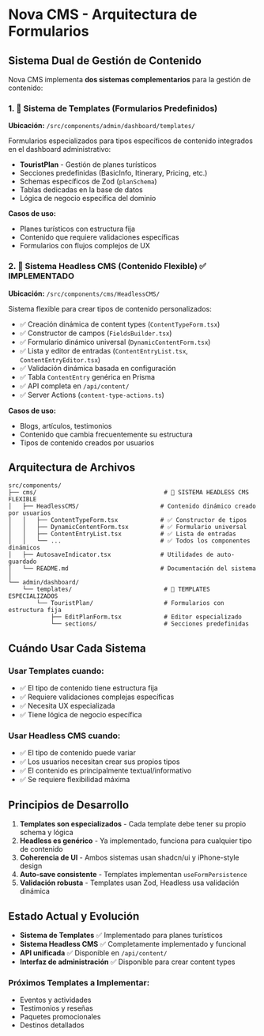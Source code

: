 # Nova CMS - Arquitectura de Formularios

## Sistema Dual de Gestión de Contenido

Nova CMS implementa **dos sistemas complementarios** para la gestión de contenido:

### 1. 🎯 Sistema de Templates (Formularios Predefinidos)
**Ubicación:** `/src/components/admin/dashboard/templates/`

Formularios especializados para tipos específicos de contenido integrados en el dashboard administrativo:
- **TouristPlan** - Gestión de planes turísticos
- Secciones predefinidas (BasicInfo, Itinerary, Pricing, etc.)
- Schemas específicos de Zod (`planSchema`)
- Tablas dedicadas en la base de datos
- Lógica de negocio específica del dominio

**Casos de uso:**
- Planes turísticos con estructura fija
- Contenido que requiere validaciones específicas
- Formularios con flujos complejos de UX

### 2. 🧱 Sistema Headless CMS (Contenido Flexible) ✅ IMPLEMENTADO
**Ubicación:** `/src/components/cms/HeadlessCMS/`

Sistema flexible para crear tipos de contenido personalizados:
- ✅ Creación dinámica de content types (`ContentTypeForm.tsx`)
- ✅ Constructor de campos (`FieldsBuilder.tsx`) 
- ✅ Formulario dinámico universal (`DynamicContentForm.tsx`)
- ✅ Lista y editor de entradas (`ContentEntryList.tsx`, `ContentEntryEditor.tsx`)
- ✅ Validación dinámica basada en configuración
- ✅ Tabla `ContentEntry` genérica en Prisma
- ✅ API completa en `/api/content/`
- ✅ Server Actions (`content-type-actions.ts`)

**Casos de uso:**
- Blogs, artículos, testimonios
- Contenido que cambia frecuentemente su estructura
- Tipos de contenido creados por usuarios

## Arquitectura de Archivos

```
src/components/
├── cms/                                    # 🧱 SISTEMA HEADLESS CMS FLEXIBLE
│   ├── HeadlessCMS/                       # Contenido dinámico creado por usuarios
│   │   ├── ContentTypeForm.tsx            # ✅ Constructor de tipos
│   │   ├── DynamicContentForm.tsx         # ✅ Formulario universal
│   │   ├── ContentEntryList.tsx           # ✅ Lista de entradas
│   │   └── ...                            # ✅ Todos los componentes dinámicos
│   ├── AutosaveIndicator.tsx              # Utilidades de auto-guardado
│   └── README.md                          # Documentación del sistema
│
└── admin/dashboard/
    └── templates/                          # 🎯 TEMPLATES ESPECIALIZADOS
        └── TouristPlan/                    # Formularios con estructura fija
            ├── EditPlanForm.tsx            # Editor especializado
            └── sections/                   # Secciones predefinidas
```

## Cuándo Usar Cada Sistema

### Usar Templates cuando:
- ✅ El tipo de contenido tiene estructura fija
- ✅ Requiere validaciones complejas específicas  
- ✅ Necesita UX especializada
- ✅ Tiene lógica de negocio específica

### Usar Headless CMS cuando:
- ✅ El tipo de contenido puede variar
- ✅ Los usuarios necesitan crear sus propios tipos
- ✅ El contenido es principalmente textual/informativo
- ✅ Se requiere flexibilidad máxima

## Principios de Desarrollo

1. **Templates son especializados** - Cada template debe tener su propio schema y lógica
2. **Headless es genérico** - Ya implementado, funciona para cualquier tipo de contenido
3. **Coherencia de UI** - Ambos sistemas usan shadcn/ui y iPhone-style design
4. **Auto-save consistente** - Templates implementan `useFormPersistence`
5. **Validación robusta** - Templates usan Zod, Headless usa validación dinámica

## Estado Actual y Evolución

- **Sistema de Templates** ✅ Implementado para planes turísticos
- **Sistema Headless CMS** ✅ Completamente implementado y funcional
- **API unificada** ✅ Disponible en `/api/content/`
- **Interfaz de administración** ✅ Disponible para crear content types

### Próximos Templates a Implementar:
- Eventos y actividades
- Testimonios y reseñas  
- Paquetes promocionales
- Destinos detallados
